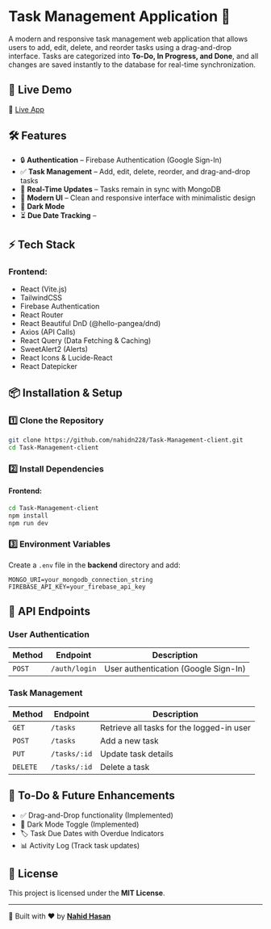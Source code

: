 # Task Management Application 📝

A modern and responsive task management web application that allows users to add, edit, delete, and reorder tasks using a drag-and-drop interface. Tasks are categorized into **To-Do, In Progress, and Done**, and all changes are saved instantly to the database for real-time synchronization.

## 🚀 Live Demo
🔗 [Live App](https://task-management0.web.app)



## 🛠 Features
- 🔒 **Authentication** – Firebase Authentication (Google Sign-In)
- ✅ **Task Management** – Add, edit, delete, reorder, and drag-and-drop tasks
- 📌 **Real-Time Updates** – Tasks remain in sync with MongoDB
- 🎨 **Modern UI** – Clean and responsive interface with minimalistic design
- 🌙 **Dark Mode** 
- ⏳ **Due Date Tracking** – 

## ⚡ Tech Stack
### Frontend:
- React (Vite.js)
- TailwindCSS
- Firebase Authentication
- React Router
- React Beautiful DnD (@hello-pangea/dnd)
- Axios (API Calls)
- React Query (Data Fetching & Caching)
- SweetAlert2 (Alerts)
- React Icons & Lucide-React
- React Datepicker


## 📦 Installation & Setup
### 1️⃣ Clone the Repository
```sh
git clone https://github.com/nahidn228/Task-Management-client.git
cd Task-Management-client
```

### 2️⃣ Install Dependencies
#### Frontend:
```sh
cd Task-Management-client
npm install
npm run dev
```



### 3️⃣ Environment Variables
Create a `.env` file in the **backend** directory and add:
```env
MONGO_URI=your_mongodb_connection_string
FIREBASE_API_KEY=your_firebase_api_key

```

## 🎯 API Endpoints
### **User Authentication**
| Method | Endpoint | Description |
|--------|---------|-------------|
| `POST` | `/auth/login` | User authentication (Google Sign-In) |

### **Task Management**
| Method | Endpoint | Description |
|--------|---------|-------------|
| `GET` | `/tasks` | Retrieve all tasks for the logged-in user |
| `POST` | `/tasks` | Add a new task |
| `PUT` | `/tasks/:id` | Update task details |
| `DELETE` | `/tasks/:id` | Delete a task |

## 📌 To-Do & Future Enhancements
- ✅ Drag-and-Drop functionality (Implemented)
- 🌙 Dark Mode Toggle (Implemented)
- 🏷 Task Due Dates with Overdue Indicators
- 📊 Activity Log (Track task updates)

## 📄 License
This project is licensed under the **MIT License**.

---

🎯 Built with ❤️ by **[Nahid Hasan](https://github.com/nahidn228)**

